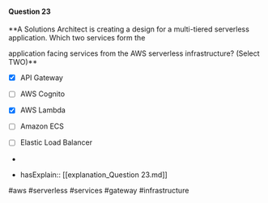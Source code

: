 #### Question  23


**A Solutions Architect is creating a design for a multi-tiered serverless application. Which two services form the

application facing services from the AWS serverless infrastructure? (Select TWO)**


- [x] API Gateway


- [ ] AWS Cognito


- [x] AWS Lambda


- [ ] Amazon ECS


- [ ] Elastic Load Balancer


*

- hasExplain:: [[explanation_Question  23.md]]

#aws #serverless #services #gateway #infrastructure 